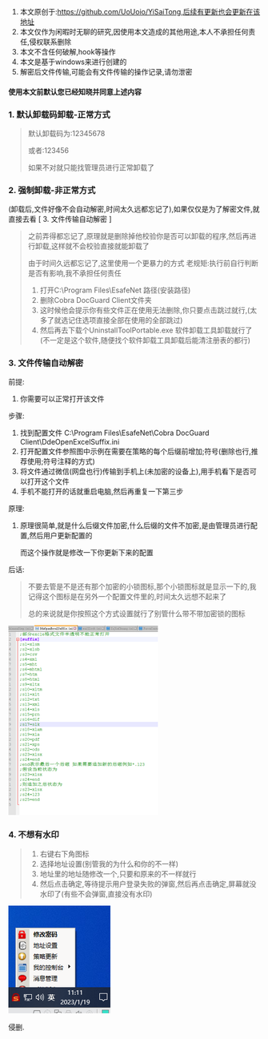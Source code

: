 1. 本文原创于:https://github.com/UoUoio/YiSaiTong,后续有更新也会更新在该地址
2. 本文仅作为闲暇时无聊的研究,因使用本文造成的其他用途,本人不承担任何责任,侵权联系删除
3. 本文不含任何破解,hook等操作
4. 本文是基于windows来进行创建的
5. 解密后文件传输,可能会有文件传输的操作记录,请勿泄密

#### 使用本文前默认您已经知晓并同意上述内容



### 1. 默认卸载码卸载-正常方式

> 默认卸载码为:12345678
>
> 或者:123456
>
> 如果不对就只能找管理员进行正常卸载了

### 2. 强制卸载-非正常方式

(卸载后,文件好像不会自动解密,时间太久远都忘记了),如果仅仅是为了解密文件,就直接去看 [ 3. 文件传输自动解密 ]

> 之前弄得都忘记了,原理就是删除掉他校验你是否可以卸载的程序,然后再进行卸载,这样就不会校验直接就能卸载了
>
> 由于时间久远都忘记了,这里使用一个更暴力的方式 老规矩:执行前自行判断是否有影响,我不承担任何责任
>
> 1. 打开C:\Program Files\EsafeNet 路径(安装路径)
> 2. 删除Cobra DocGuard Client文件夹
> 3. 这时候他会提示你有些文件正在使用无法删除,你只要点击跳过就行,(太多了就选记住选项直接全部在使用的全部跳过)
> 4. 然后再去下载个UninstallToolPortable.exe 软件卸载工具卸载就行了(不一定是这个软件,随便找个软件卸载工具卸载后能清注册表的都行)

### 3. 文件传输自动解密

前提: 

1. 你需要可以正常打开该文件

步骤:

1. 找到配置文件 C:\Program Files\EsafeNet\Cobra DocGuard Client\DdeOpenExcelSuffix.ini
2. 打开配置文件参照图中示例在需要在策略的每个后缀前增加;符号(删除也行,推荐使用;符号注释的方式)
3. 将文件通过微信(网盘也行)传输到手机上(未加密的设备上),用手机看下是否可以打开这个文件
4. 手机不能打开的话就重启电脑,然后再重复一下第三步



原理:

1. 原理很简单,就是什么后缀文件加密,什么后缀的文件不加密,是由管理员进行配置,然后用户更新配置的

   而这个操作就是修改一下你更新下来的配置



后话:

> 不要去管是不是还有那个加密的小锁图标,那个小锁图标就是显示一下的,我记得这个图标是在另外一个配置文件里的,时间太久远想不起来了
>
> 总的来说就是你按照这个方式设置就行了别管什么带不带加密锁的图标



<img src="https://github.com/UoUoio/YiSaiTong/blob/main/img/%E8%A7%A3%E5%AF%86%E9%85%8D%E7%BD%AE%E6%96%87%E4%BB%B6.png" alt="image.png" style="zoom: 50%;" />

### 4. 不想有水印

> 1. 右键右下角图标
> 2. 选择地址设置(别管我的为什么和你的不一样)
> 3. 地址里的地址随修改一个,只要和原来的不一样就行
> 4. 然后点击确定,等待提示用户登录失败的弹窗,然后再点击确定,屏幕就没水印了(有些不会弹窗,直接没有水印)

![图像](https://github.com/UoUoio/YiSaiTong/blob/main/img/image.png)

侵删.

